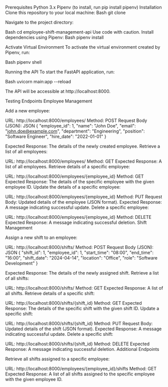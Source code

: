 Prerequisites
Python 3.x
Pipenv (to install, run pip install pipenv)
Installation
Clone this repository to your local machine:
Bash
git clone <repository-url>

Navigate to the project directory:

Bash
cd employee-shift-management-api
Use code with caution.
Install dependencies using Pipenv:
Bash
pipenv install

Activate Virtual Environment
To activate the virtual environment created by Pipenv, run:

Bash
pipenv shell

Running the API
To start the FastAPI application, run:

Bash
uvicorn main:app --reload

The API will be accessible at http://localhost:8000.

Testing Endpoints
Employee Management

Add a new employee:

URL: http://localhost:8000/employees/
Method: POST
Request Body (JSON):
JSON
{
  "employee_id": 1,
  "name": "John Doe",
  "email": "john.doe@example.com",
  "department": "Engineering",
  "position": "Software Engineer",
  "hire_date": "2022-01-01"
}

Expected Response: The details of the newly created employee.
Retrieve a list of all employees:

URL: http://localhost:8000/employees/
Method: GET
Expected Response: A list of all employees.
Retrieve details of a specific employee:

URL: http://localhost:8000/employees/{employee_id}
Method: GET
Expected Response: The details of the specific employee with the given employee ID.
Update the details of a specific employee:

URL: http://localhost:8000/employees/{employee_id}
Method: PUT
Request Body: Updated details of the employee (JSON format).
Expected Response: A message indicating successful update.
Delete a specific employee:

URL: http://localhost:8000/employees/{employee_id}
Method: DELETE
Expected Response: A message indicating successful deletion.
Shift Management

Assign a new shift to an employee:

URL: http://localhost:8000/shifts/
Method: POST
Request Body (JSON):
JSON
{
  "shift_id": 1,
  "employee_id": 1,
  "start_time": "08:00",
  "end_time": "16:00",
  "shift_date": "2024-04-14",
  "location": "Office",
  "role": "Software Development"
}

Expected Response: The details of the newly assigned shift.
Retrieve a list of all shifts:

URL: http://localhost:8000/shifts/
Method: GET
Expected Response: A list of all shifts.
Retrieve details of a specific shift:

URL: http://localhost:8000/shifts/{shift_id}
Method: GET
Expected Response: The details of the specific shift with the given shift ID.
Update a specific shift:

URL: http://localhost:8000/shifts/{shift_id}
Method: PUT
Request Body: Updated details of the shift (JSON format).
Expected Response: A message indicating successful update.
Delete a specific shift:

URL: http://localhost:8000/shifts/{shift_id}
Method: DELETE
Expected Response: A message indicating successful deletion.
Additional Endpoints

Retrieve all shifts assigned to a specific employee:

URL: http://localhost:8000/employees/{employee_id}/shifts
Method: GET
Expected Response: A list of all shifts assigned to the specific employee with the given employee ID.